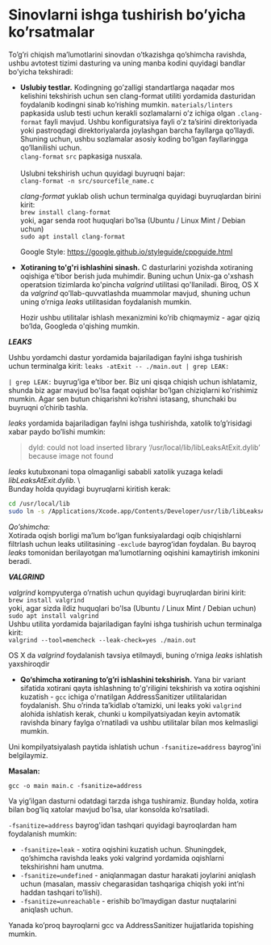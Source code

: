 # Sinovlarni ishga tushirish bo’yicha ko’rsatmalar

To’g’ri chiqish ma’lumotlarini sinovdan o’tkazishga qo’shimcha ravishda, ushbu avtotest tizimi dasturing va uning manba kodini quyidagi bandlar bo’yicha tekshiradi: 

* **Uslubiy testlar.** Kodingning go’zalligi standartlarga naqadar mos kelishini tekshirish uchun sen clang-format utiliti yordamida dasturidan foydalanib kodingni sinab ko’rishing mumkin. ```materials/linters``` papkasida uslub testi uchun kerakli sozlamalarni o’z ichiga olgan ```.clang-format``` fayli mavjud. Ushbu konfiguratsiya fayli o’z ta’sirini direktoriyada yoki pastroqdagi direktoriyalarda joylashgan barcha fayllarga qo’llaydi. Shuning uchun, ushbu sozlamalar asosiy koding bo’lgan fayllaringga qo’llanilishi uchun.    
  ```clang-format``` ```src``` papkasiga nusxala. \
  \
  Uslubni tekshirish uchun quyidagi buyruqni bajar: \
  ```clang-format -n src/sourcefile_name.c```

  _clang-format_ yuklab olish uchun terminalga quyidagi buyruqlardan birini kirit: \
  ```brew install clang-format``` \
  yoki, agar senda root huquqlari bo’lsa (Ubuntu / Linux Mint / Debian uchun) \
  ```sudo apt install clang-format```

  Google Style: https://google.github.io/styleguide/cppguide.html

* **Xotiraning to'g'ri ishlashini sinash.** C dasturlarini yozishda xotiraning oqishiga e'tibor berish juda muhimdir. Buning uchun Unix-ga o'xshash operatsion tizimlarda ko'pincha _valgrind_ utilitasi qo'llaniladi. Biroq, OS X da _valgrind_ qo’llab-quvvatlashda muammolar mavjud, shuning uchun uning o’rniga _leaks_ utilitasidan foydalanish mumkin.

  Hozir ushbu utilitalar ishlash mexanizmini ko’rib chiqmaymiz - agar qiziq bo’lda, Googleda o'qishing mumkin.

**_LEAKS_**

  Ushbu yordamchi dastur yordamida bajariladigan faylni ishga tushirish uchun terminalga kirit:
  ```leaks -atExit -- ./main.out | grep LEAK:```

  ```| grep LEAK:``` buyrug’iga e’tibor ber. Biz uni qisqa chiqish uchun ishlatamiz, shunda biz agar mavjud bo'lsa faqat oqishlar bo’lgan chiziqlarni ko'rishimiz mumkin. Agar sen butun chiqarishni ko’rishni istasang, shunchaki bu buyruqni o’chirib tashla.

  _leaks_ yordamida bajariladigan faylni ishga tushirishda, xatolik to’g’risidagi xabar paydo bo’lishi mumkin:
  > dyld: could not load inserted library ‘/usr/local/lib/libLeaksAtExit.dylib’ because image not found

  _leaks_ kutubxonani topa olmaganligi sababli xatolik yuzaga keladi _libLeaksAtExit.dylib_. \  
  Bunday holda quyidagi buyruqlarni kiritish kerak:
  ```sh
  cd /usr/local/lib
  sudo ln -s /Applications/Xcode.app/Contents/Developer/usr/lib/libLeaksAtExit.dylib
  ```

  _Qo’shimcha:_ \
  Xotirada oqish borligi maʼlum boʻlgan funksiyalardagi oqib chiqishlarni filtrlash uchun leaks utilitasining ```-exclude``` bayrogʻidan foydalan. Bu bayroq _leaks_ tomonidan berilayotgan ma’lumotlarning oqishini kamaytirish imkonini beradi.

**_VALGRIND_**

  _valgrind_ kompyuterga o’rnatish uchun quyidagi buyruqlardan birini kirit: \
  ```brew install valgrind``` \
  yoki, agar sizda ildiz huquqlari bo'lsa (Ubuntu / Linux Mint / Debian uchun) \
  ```sudo apt install valgrind``` \
  Ushbu utilita  yordamida bajariladigan faylni ishga tushirish uchun terminalga kirit: \
  ```valgrind --tool=memcheck --leak-check=yes ./main.out```

  OS X da _valgrind_ foydalanish tavsiya etilmaydi, buning o’rniga _leaks_ ishlatish yaxshiroqdir

* **Qo‘shimcha xotiraning to’g’ri ishlashini tekshirish.** Yana bir variant sifatida xotirani qayta ishlashning to'g'riligini tekshirish va xotira oqishini kuzatish - ```gcc``` ichiga o'rnatilgan AddressSanitizer utilitalaridan foydalanish. Shu o’rinda ta’kidlab o’tamizki, uni leaks yoki ```valgrind``` alohida ishlatish kerak, chunki u kompilyatsiyadan keyin avtomatik ravishda binary faylga o’rnatiladi va ushbu utilitalar bilan mos kelmasligi mumkin.

Uni kompilyatsiyalash paytida ishlatish uchun ```-fsanitize=address``` bayrog'ini belgilaymiz.

**Masalan:**

```gcc -o main main.c -fsanitize=address ```

Va yig’ilgan dasturni odatdagi tarzda ishga tushiramiz. Bunday holda, xotira bilan bog’liq xatolar mavjud bo’lsa, ular konsolda ko’rsatiladi.

```-fsanitize=address``` bayrog'idan tashqari quyidagi bayroqlardan ham foydalanish mumkin: 
* ```-fsanitize=leak``` - xotira oqishini kuzatish uchun. Shuningdek, qo’shimcha ravishda leaks yoki valgrind yordamida oqishlarni tekshirishni ham unutma.
* ```-fsanitize=undefined``` - aniqlanmagan dastur harakati joylarini aniqlash uchun (masalan, massiv chegarasidan tashqariga chiqish yoki int’ni haddan tashqari to’lishi).
* ```-fsanitize=unreachable``` - erishib bo'lmaydigan dastur nuqtalarini aniqlash uchun.

Yanada ko’proq bayroqlarni gcc va AddressSanitizer hujjatlarida topishing mumkin.
